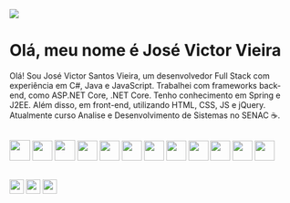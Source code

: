 <p align="left"> 
 	<img src="https://komarev.com/ghpvc/?username=jvieira562&color=brightgreen"/> 
</p>
<h1 align="left">Olá, meu nome é José Victor Vieira</h1>	
<p align="left"> 
	Olá! Sou José Victor Santos Vieira, um desenvolvedor Full Stack com experiência em C#, Java e JavaScript. Trabalhei com frameworks back-end, como ASP.NET Core, .NET Core. Tenho conhecimento em Spring e J2EE. Além disso, em front-end, utilizando HTML, CSS, JS e jQuery. Atualmente curso Analise e Desenvolvimento de Sistemas no SENAC ☕.
</p>  

##

<div align="left">
	<img height="36em" src="https://github.com/jvieira562/imagens/blob/main/icons/csharp/csharp-original.svg"/>
	<img height="35em" src="https://github.com/jvieira562/imagens/blob/main/icons/dotnetcore/dotnetcore-original.svg"/>
	<img height="36em" src="https://github.com/jvieira562/imagens/blob/main/icons/java/java-original.svg"/>
	 <img height="35em" src="https://github.com/jvieira562/imagens/blob/main/icons/spring/spring-original.svg"/>
	 <img height="35em" src="https://github.com/jvieira562/imagens/blob/main/icons/javascript/javascript-plain.svg"/>
	 <img height="35em" src="https://github.com/jvieira562/imagens/blob/main/icons/html5/html5-plain.svg"/>
	 <img height="35em" src="https://github.com/jvieira562/imagens/blob/main/icons/css3/css3-plain.svg"/>
		 <img height="35em" src="https://github.com/jvieira562/imagens/blob/main/icons/microsoftsqlserver/microsoftsqlserver-plain-wordmark.svg"/>
	 <img height="35em" src="https://github.com/jvieira562/imagens/blob/main/icons/mysql/mysql-plain.svg"/>
	 <img height="35em" src="https://github.com/jvieira562/imagens/blob/main/icons/git/git-plain.svg"/>
		<img height="35em" src="https://github.com/jvieira562/imagens/blob/main/icons/azure/azure-devops-svgrepo-com.svg"/>
	 <img height="35em" src="https://github.com/jvieira562/imagens/blob/main/github/github.svg"/>
</div>

##

<div align="left">
	<a href="contato.josevictorvieira@gmail.com" target="_blank"><img height="25em" src="https://img.shields.io/badge/-Gmail-db4a39?style=flat-square&logo=Gmail&logoColor=white&link=contato.josevictorvieira@gmail.com"></a>
	<a href="https://www.linkedin.com/in/josevictorvieira/" target="_blank"><img height="25em" src="https://img.shields.io/badge/-Linkedin-0e76a8?style=flat-square&logo=Linkedin&logoColor=white&link=https://www.linkedin.com/in/josevictorvieira/"></a>
		<a href="https://www.instagram.com/niggajvieira" target="_blank"><img height="25em" src="https://img.shields.io/badge/-Instagram-000000?style=flat-square&logo=Instagram&logoColor=white"></a>
</div>
 <!--![Snake animation](https://github.com/jvieira562/jvieira562/blob/output/github-contribution-grid-snake.svg)-->

